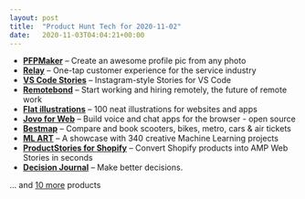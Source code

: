 ```yaml
---
layout: post
title:  "Product Hunt Tech for 2020-11-02"
date:   2020-11-03T04:04:21+00:00
---
```


* **[PFPMaker](https://www.producthunt.com/posts/pfpmaker?utm_campaign=producthunt-api&utm_medium=api-v2&utm_source=Application%3A+Daily+Digest+RSS+v2+%28ID%3A+29748%29)** – Create an awesome profile pic from any photo
* **[Relay](https://www.producthunt.com/posts/relay-7326b96c-ffcb-4dd1-98fe-67ebdcb18b13?utm_campaign=producthunt-api&utm_medium=api-v2&utm_source=Application%3A+Daily+Digest+RSS+v2+%28ID%3A+29748%29)** – One-tap customer experience for the service industry
* **[VS Code Stories](https://www.producthunt.com/posts/vs-code-stories?utm_campaign=producthunt-api&utm_medium=api-v2&utm_source=Application%3A+Daily+Digest+RSS+v2+%28ID%3A+29748%29)** – Instagram-style Stories for VS Code
* **[Remotebond](https://www.producthunt.com/posts/remotebond?utm_campaign=producthunt-api&utm_medium=api-v2&utm_source=Application%3A+Daily+Digest+RSS+v2+%28ID%3A+29748%29)** – Start working and hiring remotely, the future of remote work
* **[Flat illustrations](https://www.producthunt.com/posts/flat-illustrations?utm_campaign=producthunt-api&utm_medium=api-v2&utm_source=Application%3A+Daily+Digest+RSS+v2+%28ID%3A+29748%29)** – 100 neat illustrations for websites and apps
* **[Jovo for Web](https://www.producthunt.com/posts/jovo-for-web?utm_campaign=producthunt-api&utm_medium=api-v2&utm_source=Application%3A+Daily+Digest+RSS+v2+%28ID%3A+29748%29)** – Build voice and chat apps for the browser - open source
* **[Bestmap](https://www.producthunt.com/posts/bestmap?utm_campaign=producthunt-api&utm_medium=api-v2&utm_source=Application%3A+Daily+Digest+RSS+v2+%28ID%3A+29748%29)** – Compare and book scooters, bikes, metro, cars & air tickets
* **[ML ART](https://www.producthunt.com/posts/ml-art?utm_campaign=producthunt-api&utm_medium=api-v2&utm_source=Application%3A+Daily+Digest+RSS+v2+%28ID%3A+29748%29)** – A showcase with 340 creative Machine Learning projects
* **[ProductStories for Shopify](https://www.producthunt.com/posts/productstories-for-shopify?utm_campaign=producthunt-api&utm_medium=api-v2&utm_source=Application%3A+Daily+Digest+RSS+v2+%28ID%3A+29748%29)** – Convert Shopify products into AMP Web Stories in seconds
* **[Decision Journal](https://www.producthunt.com/posts/decision-journal-3?utm_campaign=producthunt-api&utm_medium=api-v2&utm_source=Application%3A+Daily+Digest+RSS+v2+%28ID%3A+29748%29)** – Make better decisions.

… and [10 more](https://www.producthunt.com/tech) products